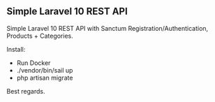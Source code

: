 ## Simple Laravel 10 REST API

Simple Laravel 10 REST API with Sanctum Registration/Authentication, Products + Categories.

Install:
- Run Docker
- ./vendor/bin/sail up
- php artisan migrate

Best regards.